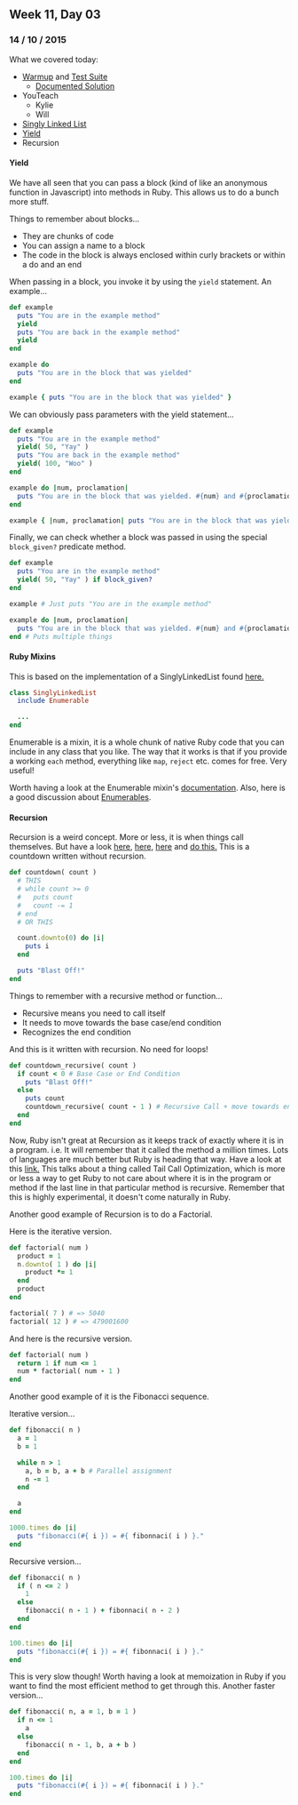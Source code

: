 ## Week 11, Day 03
### 14 / 10 / 2015

What we covered today:
- [Warmup](https://gist.github.com/ga-wolf/c5d569536ee694fcfef5) and [Test Suite](https://gist.github.com/ga-wolf/f938a31a3ed666c05a28)
    + [Documented Solution](https://gist.github.com/Scoutski/84e25ee8c50a8d4817ec)
- YouTeach
  + Kylie
  + Will
- [Singly Linked List](https://github.com/wofockham/wdi-9/blob/master/11-compsci/data_structures/sll/singly_linked_list.rb)
- [Yield](http://www.tutorialspoint.com/ruby/ruby_blocks.htm)
- Recursion

#### Yield

We have all seen that you can pass a block (kind of like an anonymous function in Javascript) into methods in Ruby.  This allows us to do a bunch more stuff.

Things to remember about blocks...

- They are chunks of code
- You can assign a name to a block
- The code in the block is always enclosed within curly brackets or within a do and an end

When passing in a block, you invoke it by using the ` yield ` statement.  An example...

```rb
def example
  puts "You are in the example method"
  yield
  puts "You are back in the example method"
  yield
end

example do
  puts "You are in the block that was yielded"
end

example { puts "You are in the block that was yielded" }
```

We can obviously pass parameters with the yield statement...

```rb
def example
  puts "You are in the example method"
  yield( 50, "Yay" )
  puts "You are back in the example method"
  yield( 100, "Woo" )
end

example do |num, proclamation|
  puts "You are in the block that was yielded. #{num} and #{proclamation} was passed in."
end

example { |num, proclamation| puts "You are in the block that was yielded. #{num} and #{proclamation} was passed in." }
```

Finally, we can check whether a block was passed in using the special ` block_given? ` predicate method.

```rb
def example
  puts "You are in the example method"
  yield( 50, "Yay" ) if block_given?
end

example # Just puts "You are in the example method"

example do |num, proclamation|
  puts "You are in the block that was yielded. #{num} and #{proclamation} was passed in."
end # Puts multiple things
```

#### Ruby Mixins

This is based on the implementation of a SinglyLinkedList found [here.](https://github.com/wofockham/wdi-9/tree/master/11-compsci/data_structures/sll)

```rb
class SinglyLinkedList
  include Enumerable

  ...
end
```

Enumerable is a mixin, it is a whole chunk of native Ruby code that you can include in any class that you like.  The way that it works is that if you provide a working ` each ` method, everything like ` map `, ` reject ` etc. comes for free.  Very useful!

Worth having a look at the Enumerable mixin's [documentation](http://ruby-doc.org/core-2.2.2/Enumerable.html).  Also, here is a good discussion about [Enumerables](http://www.sitepoint.com/guide-ruby-collections-iii-enumerable-enumerator/).

#### Recursion

Recursion is a weird concept. More or less, it is when things call themselves. But have a look [here](http://ruby.bastardsbook.com/chapters/recursion/), [here](http://www.sitepoint.com/functional-programming-techniques-with-ruby-part-iii/), [here](https://en.wikipedia.org/wiki/Recursion) and [do this.](http://www.theodinproject.com/ruby-programming/recursive-methods) This is a countdown written without recursion.

```rb
def countdown( count )
  # THIS
  # while count >= 0
  #   puts count
  #   count -= 1
  # end
  # OR THIS

  count.downto(0) do |i|
    puts i
  end

  puts "Blast Off!"
end
```

Things to remember with a recursive method or function...
- Recursive means you need to call itself
- It needs to move towards the base case/end condition
- Recognizes the end condition

And this is it written with recursion. No need for loops!

```rb
def countdown_recursive( count )
  if count < 0 # Base Case or End Condition
    puts "Blast Off!"
  else
    puts count
    countdown_recursive( count - 1 ) # Recursive Call + move towards end condition
  end
end
```

Now, Ruby isn't great at Recursion as it keeps track of exactly where it is in a program.  i.e. It will remember that it called the method a million times.  Lots of languages are much better but Ruby is heading that way.  Have a look at this [link.](http://nithinbekal.com/posts/ruby-tco/)  This talks about a thing called Tail Call Optimization, which is more or less a way to get Ruby to not care about where it is in the program or method if the last line in that particular method is recursive. Remember that this is highly experimental, it doesn't come naturally in Ruby.

Another good example of Recursion is to do a Factorial.

Here is the iterative version.

```rb
def factorial( num )
  product = 1
  n.downto( 1 ) do |i|
    product *= 1
  end
  product
end

factorial( 7 ) # => 5040
factorial( 12 ) # => 479001600
```

And here is the recursive version.

```rb
def factorial( num )
  return 1 if num <= 1
  num * factorial( num - 1 )
end
```

Another good example of it is the Fibonacci sequence.

Iterative version...

```rb
def fibonacci( n )
  a = 1
  b = 1

  while n > 1
    a, b = b, a + b # Parallel assignment
    n -= 1
  end

  a
end

1000.times do |i|
  puts "fibonacci(#{ i }) = #{ fibonnaci( i ) }."
end
```

Recursive version...

```rb
def fibonacci( n )
  if ( n <= 2 )
    1
  else
    fibonacci( n - 1 ) + fibonnaci( n - 2 )
  end
end

100.times do |i|
  puts "fibonacci(#{ i }) = #{ fibonnaci( i ) }."
end
```

This is very slow though! Worth having a look at memoization in Ruby if you want to find the most efficient method to get through this.  Another faster version...

```rb
def fibonacci( n, a = 1, b = 1 )
  if n <= 1
    a
  else
    fibonacci( n - 1, b, a + b )
  end
end

100.times do |i|
  puts "fibonacci(#{ i }) = #{ fibonnaci( i ) }."
end
```
